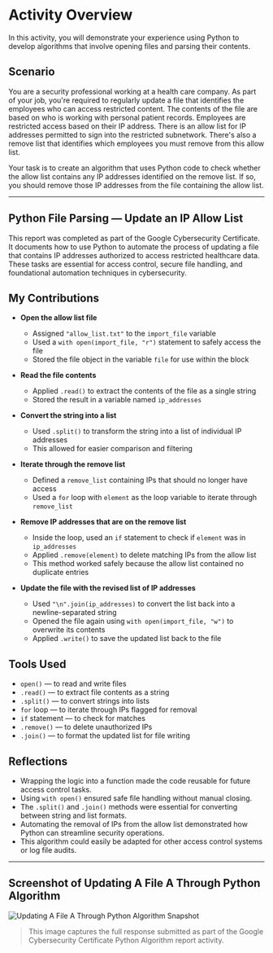 # Activity Overview

In this activity, you will demonstrate your experience using Python to develop algorithms that involve opening files and parsing their contents. 

## Scenario

You are a security professional working at a health care company. As part of your job, you're required to regularly update a file that identifies the employees who can access restricted content. The contents of the file are based on who is working with personal patient records. Employees are restricted access based on their IP address. There is an allow list for IP addresses permitted to sign into the restricted subnetwork. There's also a remove list that identifies which employees you must remove from this allow list.

Your task is to create an algorithm that uses Python code to check whether the allow list contains any IP addresses identified on the remove list. If so, you should remove those IP addresses from the file containing the allow list.

---
## Python File Parsing — Update an IP Allow List

This report was completed as part of the Google Cybersecurity Certificate. It documents how to use Python to automate the process of updating a file that contains IP addresses authorized to access restricted healthcare data. These tasks are essential for access control, secure file handling, and foundational automation techniques in cybersecurity.

## My Contributions

- **Open the allow list file**
  - Assigned `"allow_list.txt"` to the `import_file` variable
  - Used a `with open(import_file, "r")` statement to safely access the file
  - Stored the file object in the variable `file` for use within the block

- **Read the file contents**
  - Applied `.read()` to extract the contents of the file as a single string
  - Stored the result in a variable named `ip_addresses`

- **Convert the string into a list**
  - Used `.split()` to transform the string into a list of individual IP addresses
  - This allowed for easier comparison and filtering

- **Iterate through the remove list**
  - Defined a `remove_list` containing IPs that should no longer have access
  - Used a `for` loop with `element` as the loop variable to iterate through `remove_list`

- **Remove IP addresses that are on the remove list**
  - Inside the loop, used an `if` statement to check if `element` was in `ip_addresses`
  - Applied `.remove(element)` to delete matching IPs from the allow list
  - This method worked safely because the allow list contained no duplicate entries

- **Update the file with the revised list of IP addresses**
  - Used `"\n".join(ip_addresses)` to convert the list back into a newline-separated string
  - Opened the file again using `with open(import_file, "w")` to overwrite its contents
  - Applied `.write()` to save the updated list back to the file
    
## Tools Used

- `open()` — to read and write files
- `.read()` — to extract file contents as a string
- `.split()` — to convert strings into lists
- `for` loop — to iterate through IPs flagged for removal
- `if` statement — to check for matches
- `.remove()` — to delete unauthorized IPs
- `.join()` — to format the updated list for file writing
  
## Reflections

- Wrapping the logic into a function made the code reusable for future access control tasks.
- Using `with open()` ensured safe file handling without manual closing.
- The `.split()` and `.join()` methods were essential for converting between string and list formats.
- Automating the removal of IPs from the allow list demonstrated how Python can streamline security operations.
- This algorithm could easily be adapted for other access control systems or log file audits.

---

## Screenshot of Updating A File A Through Python Algorithm
![Updating A File A Through Python Algorithm Snapshot](python.png)
> This image captures the full response submitted as part of the Google Cybersecurity Certificate Python Algorithm report activity.
> 
